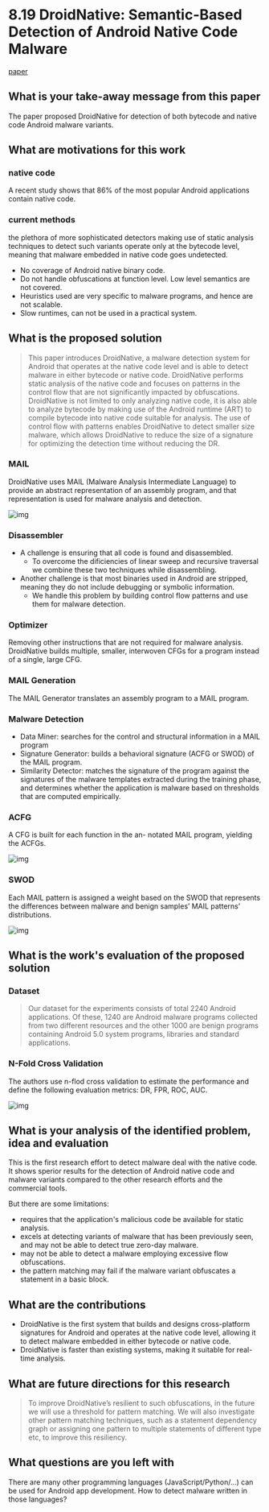 # 8.19 DroidNative: Semantic-Based Detection of Android Native Code Malware

[paper](http://pages.cs.wisc.edu/~vrastogi/static/papers/aqrcr17.pdf)

## What is your take-away message from this paper

The paper proposed DroidNative for detection of both bytecode and native code Android malware variants.

## What are motivations for this work

### native code

A recent study shows that 86% of the most popular Android applications contain native code.

### current methods

the plethora of more sophisticated detectors making use of static analysis techniques to detect such variants operate only at the bytecode level, meaning that malware embedded in native code goes undetected.

- No coverage of Android native binary code.
- Do not handle obfuscations at function level. Low level semantics are not covered.
- Heuristics used are very specific to malware programs, and hence are not scalable.
- Slow runtimes, can not be used in a practical system.

## What is the proposed solution

> This paper introduces DroidNative, a malware detection system for Android that operates at the native code level and is able to detect malware in either bytecode or native code. DroidNative performs static analysis of the native code and focuses on patterns in the control flow that are not significantly impacted by obfuscations. DroidNative is not limited to only analyzing native code, it is also able to analyze bytecode by making use of the Android runtime (ART) to compile bytecode into native code suitable for analysis. The use of control flow with patterns enables DroidNative to detect smaller size malware, which allows DroidNative to reduce the size of a signature for optimizing the detection time without reducing the DR.

### MAIL

DroidNative uses MAIL (Malware Analysis Intermediate Language) to provide an abstract representation of an assembly program, and that representation is used for malware analysis and detection.

![img](../pic/8.19_overview.png)

### Disassembler

- A challenge is ensuring that all code is found and disassembled.
  - To overcome the dificiencies of linear sweep and recursive traversal we combine these two techniques while disassembling.
- Another challenge is that most binaries used in Android are stripped, meaning they do not include debugging or symbolic information.
  - We handle this problem by building control flow patterns and use them for malware detection.

### Optimizer

Removing other instructions that are not required for malware analysis. DroidNative builds multiple, smaller, interwoven CFGs for a program instead of a single, large CFG.

### MAIL Generation

The MAIL Generator translates an assembly program to a MAIL program.

### Malware Detection

- Data Miner: searches for the control and structural information in a MAIL program
- Signature Generator: builds a behavioral signature (ACFG or SWOD) of the MAIL program.
- Similarity Detector: matches the signature of the program against the signatures of the malware templates extracted during the training phase, and determines whether the application is malware based on thresholds that are computed empirically.

### ACFG

A CFG is built for each function in the an- notated MAIL program, yielding the ACFGs.

![img](../pic/8.19_acfg.png)

### SWOD

Each MAIL pattern is assigned a weight based on the SWOD that represents the differences between malware and benign samples’ MAIL patterns’ distributions.

![img](../pic/8.19_swod.png)

## What is the work's evaluation of the proposed solution

### Dataset

> Our dataset for the experiments consists of total 2240 Android applications. Of these, 1240 are Android malware programs collected from two different resources and the other 1000 are benign programs containing Android 5.0 system programs, libraries and standard applications.

### N-Fold Cross Validation

The authors use n-flod cross validation to estimate the performance and define the following evaluation metrics: DR, FPR, ROC, AUC.

![img](../pic/8.19_roc_graph.png)

## What is your analysis of the identified problem, idea and evaluation

This is the first research effort to detect malware deal with the native code. It shows sperior results for the detection of Android native code and malware variants compared to the other research efforts and the commercial tools.

But there are some limitations:

- requires that the application's malicious code be available for static analysis.
- excels at detecting variants of malware that has been previously seen, and may not be able to detect true zero-day malware.
- may not be able to detect a malware employing excessive flow obfuscations.
- the pattern matching may fail if the malware variant obfuscates a statement in a basic block.

## What are the contributions

- DroidNative is the first system that builds and designs cross-platform signatures for Android and operates at the native code level, allowing it to detect malware embedded in either bytecode or native code.
- DroidNative is faster than existing systems, making it suitable for real-time analysis.

## What are future directions for this research

> To improve DroidNative’s resilient to such obfuscations, in the future we will use a threshold for pattern matching. We will also investigate other pattern matching techniques, such as a statement dependency graph or assigning one pattern to multiple statements of different type etc, to improve this resiliency.

## What questions are you left with

There are many other programming languages (JavaScript/Python/...) can be used for Android app development. How to detect malware written in those languages?
